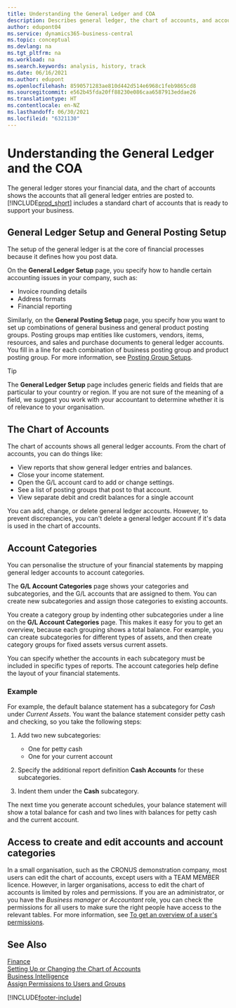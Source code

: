 ```yaml
---
title: Understanding the General Ledger and COA
description: Describes general ledger, the chart of accounts, and account categories. Use the General Ledger Setup page to specify handling accounting issues in your company.
author: edupont04
ms.service: dynamics365-business-central
ms.topic: conceptual
ms.devlang: na
ms.tgt_pltfrm: na
ms.workload: na
ms.search.keywords: analysis, history, track
ms.date: 06/16/2021
ms.author: edupont
ms.openlocfilehash: 8590571283ae810d442d514e6968c1feb9865cd8
ms.sourcegitcommit: e562b45fda20ff88230e086caa6587913eddae26
ms.translationtype: HT
ms.contentlocale: en-NZ
ms.lasthandoff: 06/30/2021
ms.locfileid: "6321130"
---
```

# <a name="understanding-the-general-ledger-and-the-coa"></a>Understanding the General Ledger and the COA

The general ledger stores your financial data, and the chart of accounts shows the accounts that all general ledger entries are posted to. [!INCLUDE[prod_short](includes/prod_short.md)] includes a standard chart of accounts that is ready to support your business.

## <a name="general-ledger-setup-and-general-posting-setup"></a>General Ledger Setup and General Posting Setup

The setup of the general ledger is at the core of financial processes because it defines how you post data.  

On the **General Ledger Setup** page, you specify how to handle certain accounting issues in your company, such as:  

* Invoice rounding details  
* Address formats  
* Financial reporting  

Similarly, on the **General Posting Setup** page, you specify how you want to set up combinations of general business and general product posting groups. Posting groups map entities like customers, vendors, items, resources, and sales and purchase documents to general ledger accounts. You fill in a line for each combination of business posting group and product posting group. For more information, see [Posting Group Setups](finance-posting-groups.md).  

> [!TIP]
> The **General Ledger Setup** page includes generic fields and fields that are particular to your country or region. If you are not sure of the meaning of a field, we suggest you work with your accountant to determine whether it is of relevance to your organisation.  

## <a name="the-chart-of-accounts"></a>The Chart of Accounts

The chart of accounts shows all general ledger accounts. From the chart of accounts, you can do things like:  

* View reports that show general ledger entries and balances.  
* Close your income statement.  
* Open the G/L account card to add or change settings.  
* See a list of posting groups that post to that account.
* View separate debit and credit balances for a single account  

You can add, change, or delete general ledger accounts. However, to prevent discrepancies, you can't delete a general ledger account if it's data is used in the chart of accounts.  

## <a name="account-categories"></a>Account Categories

You can personalise the structure of your financial statements by mapping general ledger accounts to account categories.  

The **G/L Account Categories** page shows your categories and subcategories, and the G/L accounts that are assigned to them. You can create new subcategories and assign those categories to existing accounts.  

You create a category group by indenting other subcategories under a line on the **G/L Account Categories** page. This makes it easy for you to get an overview, because each grouping shows a total balance. For example, you can create subcategories for different types of assets, and then create category groups for fixed assets versus current assets.  

You can specify whether the accounts in each subcategory must be included in specific types of reports. The account categories help define the layout of your financial statements.  

### <a name="example"></a>Example

For example, the default balance statement has a subcategory for *Cash* under *Current Assets*. You want the balance statement consider petty cash and checking, so you take the following steps:  

1. Add two new subcategories:

    * One for petty cash  
    * One for your current account  
2. Specify the additional report definition **Cash Accounts** for these subcategories.  
3. Indent them under the **Cash** subcategory.  

The next time you generate account schedules, your balance statement will show a total balance for cash and two lines with balances for petty cash and the current account.  

## <a name="access-to-create-and-edit-accounts-and-account-categories"></a>Access to create and edit accounts and account categories

In a small organisation, such as the CRONUS demonstration company, most users can edit the chart of accounts, except users with a TEAM MEMBER licence. However, in larger organisations, access to edit the chart of accounts is limited by roles and permissions. If you are an administrator, or you have the *Business manager* or *Accountant* role, you can check the permissions for all users to make sure the right people have access to the relevant tables. For more information, see [To get an overview of a user's permissions](ui-define-granular-permissions.md#to-get-an-overview-of-a-users-permissions).  

## <a name="see-also"></a>See Also

[Finance](finance.md)  
[Setting Up or Changing the Chart of Accounts](finance-setup-chart-accounts.md)  
[Business Intelligence](bi.md)  
[Assign Permissions to Users and Groups](ui-define-granular-permissions.md)  


[!INCLUDE[footer-include](includes/footer-banner.md)]